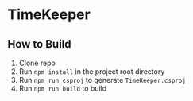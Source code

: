 
# TimeKeeper

## How to Build

1. Clone repo
2. Run `npm install` in the project root directory
3. Run `npm run csproj` to generate `TimeKeeper.csproj`
4. Run `npm run build` to build
